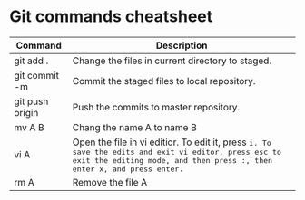 # Git commands cheatsheet
|Command|Description|
|--|--|
|git add .|Change the files in current directory to staged.|
|git commit -m|Commit the staged files to local repository.|
|git push origin|Push the commits to master repository.| 
|mv A B|Chang the name A to name B
|vi A|Open the file in vi editior. To edit it, press <kbd>i<kbd>. To save the edits and exit vi editor, press <kbd>esc<kbd> to exit the editing mode, and then press <kbd>:<kbd>, then enter <kbd>x<kbd>, and press <kbd>enter<kbd>.|
|rm A|Remove the file A|
